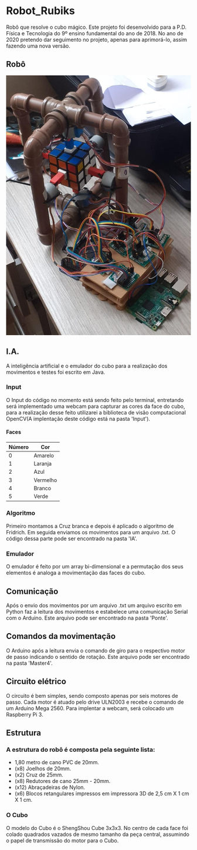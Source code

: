 # Robot_Rubiks
Robô que resolve o cubo mágico. Este projeto foi desenvolvido para a P.D. Física e Tecnologia do 9º ensino fundamental do ano de 2018. No ano de 2020 pretendo dar seguimento no projeto, apenas para aprimorá-lo, assim fazendo uma nova versão.

## Robô
![Screenshot](robot_cube.jpeg)

## I.A.

A inteligência artificial e o emulador do cubo para a realização dos movimentos e testes foi escrito em Java. 

### Input

O Input do código no momento está sendo feito pelo terminal, entretando será implementado uma webcam para capturar as cores da face do cubo, para a realização desse feito utilizarei a biblioteca de visão computacional OpenCV(A implentação deste código está na pasta 'Input').


#### Faces

|Número|   Cor  | 
|------|--------|
|  0   |Amarelo |
|  1   |Laranja |
|  2   |  Azul  |
|  3   |Vermelho| 
|  4   | Branco |
|  5   | Verde  |

### Algoritmo

Primeiro montamos a Cruz branca e depois é aplicado o algoritmo de Fridrich. Em seguida enviamos os movimentos para um arquivo .txt. O código dessa parte pode ser encontrado na pasta 'IA'.

### Emulador

O emulador é feito por um array bi-dimensional e a permutação dos seus elementos é analoga a movimentação das faces do cubo. 

## Comunicação

Após o envio dos movimentos por um arquivo .txt um arquivo escrito em Python faz a leitura dos movimentos e estabelece uma comunicação Serial com o Arduino. Este arquivo pode ser encontrado na pasta 'Ponte'.


## Comandos da movimentação

O Arduino após a leitura envia o comando de giro para o respectivo motor de passo indicando o sentido de rotação. Este arquivo pode ser encontrado na pasta 'Master4'.

## Circuito elétrico

O circuito é bem simples, sendo composto apenas por seis motores de passo. Cada motor é atuado pelo drive ULN2003 e recebe o comando de um Arduino Mega 2560. Para implentar a webcam, será colocado um Raspberry Pi 3.

## Estrutura

### A estrutura do robô é composta pela seguinte lista:

- 1,80 metro de cano PVC de 20mm.
- (x8) Joelhos de 20mm.
- (x2) Cruz de 25mm.
- (x8) Redutores de cano 25mm - 20mm.
- (x12) Abraçadeiras de Nylon.
- (x6) Blocos retangulares impressos em impressora 3D de 2,5 cm X 1  cm X 1 cm. 

### O Cubo

O modelo do Cubo é o ShengShou Cube 3x3x3. No centro de cada face foi colado quadrados vazados de mesmo tamanho da peça central, assumindo o papel de transmissão do motor para o Cubo.